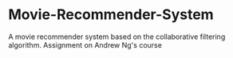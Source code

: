 # Movie-Recommender-System
A movie recommender system based on the collaborative filtering algorithm. Assignment on Andrew Ng's course

